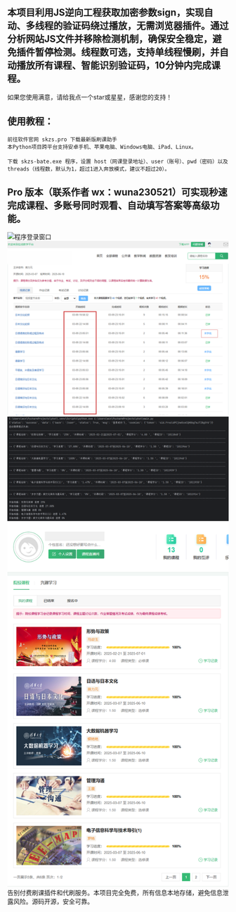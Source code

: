 ## 本项目利用JS逆向工程获取加密参数sign，实现自动、多线程的验证码绕过播放，无需浏览器插件。通过分析网站JS文件并移除检测机制，确保安全稳定，避免插件暂停检测。线程数可选，支持单线程慢刷，并自动播放所有课程、智能识别验证码，10分钟内完成课程。
如果您使用满意，请给我点一个star或星星，感谢您的支持！
## 使用教程：
    前往软件官网 skzs.pro 下载最新版刷课助手
    本Python项目跨平台支持安卓手机、苹果电脑、Windows电脑、iPad、Linux。

    下载 skzs-bate.exe 程序，设置 host（网课登录地址）、user（账号）、pwd（密码）以及 threads（线程数，默认为1，超过1进入奔放模式，建议不超过20）。

##  Pro 版本（联系作者 wx：wuna230521）可实现秒速完成课程、多账号同时观看、自动填写答案等高级功能。

![程序登录窗口](UI.png)
![多线程刷课](多线程刷课-1.png)
![源代码](控制台-1.png)
![刷课效果](进度-1.png)
告别付费刷课插件和代刷服务。本项目完全免费，所有信息本地存储，避免信息泄露风险。源码开源，安全可靠。
